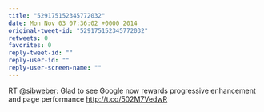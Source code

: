 ```yaml
---
title: "529175152345772032"
date: Mon Nov 03 07:36:02 +0000 2014
original-tweet-id: "529175152345772032"
retweets: 0
favorites: 0
reply-tweet-id: ""
reply-user-id: ""
reply-user-screen-name: ""
---
```

RT <a href="https://twitter.com/sibweber">@sibweber</a>: Glad to see Google now rewards progressive enhancement and page performance
http://t.co/502M7VedwR
